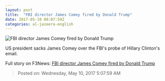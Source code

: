 ```yaml
---
layout: post
title:  "FBI director James Comey fired by Donald Trump"
date: 2017-05-10 00:07:59Z
categories: al-jazeera-english
---
```


![FBI director James Comey fired by Donald Trump](http://www.aljazeera.com/mritems/Images/2017/5/10/58965a5d2fd74b9598d5bb577c93b726_18.jpg)

US president sacks James Comey over the FBI's probe of Hillary Clinton's email.


Full story on F3News: [FBI director James Comey fired by Donald Trump](http://www.f3nws.com/n/BcmJmB)

> Posted on: Wednesday, May 10, 2017 5:07:59 AM
